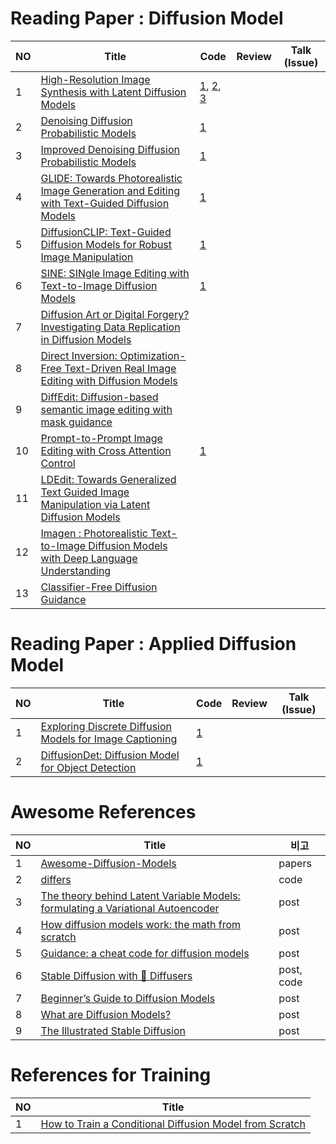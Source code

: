 # Reading Paper : Diffusion Model

| NO | Title |  Code |  Review | Talk (Issue) |  
| --- | --- | --- |--- |--- |
| 1 | [High-Resolution Image Synthesis with Latent Diffusion Models](https://arxiv.org/abs/2112.10752) | [1](https://github.com/CompVis/latent-diffusion), [2](https://github.com/CompVis/stable-diffusion), [3](https://github.com/tcapelle/Diffusion-Models-pytorch) | 
| 2 | [Denoising Diffusion Probabilistic Models](https://arxiv.org/abs/2006.11239) | [1](https://github.com/lucidrains/denoising-diffusion-pytorch) |
| 3 | [Improved Denoising Diffusion Probabilistic Models](https://arxiv.org/abs/2102.09672) | [1](https://github.com/openai/improved-diffusion) |
| 4 | [GLIDE: Towards Photorealistic Image Generation and Editing with Text-Guided Diffusion Models](https://arxiv.org/abs/2112.10741) | [1](https://github.com/openai/glide-text2im) |
| 5 | [DiffusionCLIP: Text-Guided Diffusion Models for Robust Image Manipulation](https://arxiv.org/abs/2110.02711) |  [1](https://github.com/gwang-kim/DiffusionCLIP) |
| 6 | [SINE: SINgle Image Editing with Text-to-Image Diffusion Models](https://arxiv.org/abs/2212.04489)| [1](https://github.com/zhang-zx/SINE)
| 7 | [Diffusion Art or Digital Forgery? Investigating Data Replication in Diffusion Models](https://arxiv.org/abs/2212.03860) | 
| 8 | [Direct Inversion: Optimization-Free Text-Driven Real Image Editing with Diffusion Models](https://arxiv.org/abs/2211.07825) | 
| 9 | [DiffEdit: Diffusion-based semantic image editing with mask guidance](https://arxiv.org/abs/2210.11427)
| 10 | [Prompt-to-Prompt Image Editing with Cross Attention Control](https://arxiv.org/abs/2208.01626) | [1](https://github.com/bloc97/CrossAttentionControl)
| 11| [LDEdit: Towards Generalized Text Guided Image Manipulation via Latent Diffusion Models](https://arxiv.org/abs/2210.02249) | 
| 12 | [Imagen : Photorealistic Text-to-Image Diffusion Models with Deep Language Understanding](https://arxiv.org/abs/2205.11487) | 
| 13 | [Classifier-Free Diffusion Guidance](https://openreview.net/forum?id=qw8AKxfYbI) |

# Reading Paper : Applied Diffusion Model

| NO | Title |  Code |  Review | Talk (Issue) |  
| --- | --- | --- |--- |--- |
| 1   | [Exploring Discrete Diffusion Models for Image Captioning](https://arxiv.org/abs/2211.11694) | [1](https://github.com/buxiangzhiren/DDCap) |
| 2 | [DiffusionDet: Diffusion Model for Object Detection](https://arxiv.org/abs/2211.09788) | [1](https://github.com/ShoufaChen/DiffusionDet)

# Awesome References
| NO | Title | 비고 | 
| --- | --- | --- |
| 1 | [Awesome-Diffusion-Models](https://github.com/heejkoo/Awesome-Diffusion-Models#introductory-posts) | papers |
| 2 | [differs](https://github.com/huggingface/diffusers) | code | 
| 3 | [The theory behind Latent Variable Models: formulating a Variational Autoencoder](https://theaisummer.com/latent-variable-models/?utm_content=223165712) | post |
| 4 | [How diffusion models work: the math from scratch](https://theaisummer.com/diffusion-models/)| post |
| 5 | [Guidance: a cheat code for diffusion models](https://benanne.github.io/2022/05/26/guidance.html) | post |
| 6 | [Stable Diffusion with 🧨 Diffusers](https://huggingface.co/blog/stable_diffusion) | post, code |
| 7 | [Beginner’s Guide to Diffusion Models](https://towardsdatascience.com/beginners-guide-to-diffusion-models-8c3435ccb4ae)| post |
| 8 | [What are Diffusion Models?](https://lilianweng.github.io/posts/2021-07-11-diffusion-models/)| post |
| 9 | [The Illustrated Stable Diffusion](https://jalammar.github.io/illustrated-stable-diffusion) | post |

# References for Training
| NO | Title | 
| --- | --- |
| 1 | [How to Train a Conditional Diffusion Model from Scratch](https://wandb.ai/capecape/train_sd/reports/How-to-Train-a-Conditional-Diffusion-Model-from-Scratch--VmlldzoyNzIzNTQ1)

